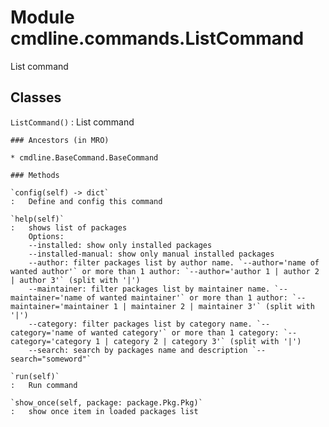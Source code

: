 Module cmdline.commands.ListCommand
===================================
List command

Classes
-------

`ListCommand()`
:   List command

    ### Ancestors (in MRO)

    * cmdline.BaseCommand.BaseCommand

    ### Methods

    `config(self) ‑> dict`
    :   Define and config this command

    `help(self)`
    :   shows list of packages
        Options:
        --installed: show only installed packages
        --installed-manual: show only manual installed packages
        --author: filter packages list by author name. `--author='name of wanted author'` or more than 1 author: `--author='author 1 | author 2 | author 3'` (split with '|')
        --maintainer: filter packages list by maintainer name. `--maintainer='name of wanted maintainer'` or more than 1 author: `--maintainer='maintainer 1 | maintainer 2 | maintainer 3'` (split with '|')
        --category: filter packages list by category name. `--category='name of wanted category'` or more than 1 category: `--category='category 1 | category 2 | category 3'` (split with '|')
        --search: search by packages name and description `--search="someword"`

    `run(self)`
    :   Run command

    `show_once(self, package: package.Pkg.Pkg)`
    :   show once item in loaded packages list